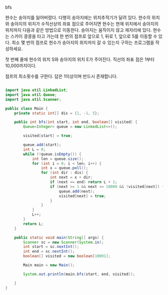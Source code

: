 bfs

현수는 송아지를 잃어버렸다. 다행히 송아지에는 위치추적기가 달려 있다.
현수의 위치와 송아지의 위치가 수직선상의 좌표 점으로 주어지면 현수는 현재 위치에서 송아지의 위치까지 다음과 같은 방법으로 이동한다.
송아지는 움직이지 않고 제자리에 있다.
현수는 스카이 콩콩을 타고 가는데 한 번의 점프로 앞으로 1, 뒤로 1, 앞으로 5를 이동할 수 있다.
최소 몇 번의 점프로 현수가 송아지의 위치까지 갈 수 있는지 구하는 프로그램을 작성하세요.


첫 번째 줄에 현수의 위치 S와 송아지의 위치 E가 주어진다. 직선의 좌표 점은 1부터 10,000까지이다.


점프의 최소횟수를 구한다. 답은 1이상이며 반드시 존재합니다.

```java

import java.util.LinkedList;
import java.util.Queue;
import java.util.Scanner;

public class Main {
    private static int[] dis = {1, -1, 5};

    public int bfs(int start, int end, boolean[] visited) {
        Queue<Integer> queue = new LinkedList<>();

        visited[start] = true;

        queue.add(start);
        int L = 0;
        while (!queue.isEmpty()) {
            int len = queue.size();
            for (int i = 0; i < len; i++) {
                int x = queue.poll();
                for (int dir : dis) {
                    int next = x + dir;
                    if (next == end) return L + 1;
                    if (next >= 1 && next <= 10000 && !visited[next]) {
                        queue.add(next);
                        visited[next] = true;
                    }
                }
            }
            L++;
        }
        return L;
    }

    public static void main(String[] args) {
        Scanner sc = new Scanner(System.in);
        int start = sc.nextInt();
        int end = sc.nextInt();
        boolean[] visited = new boolean[10001];

        Main main = new Main();

        System.out.println(main.bfs(start, end, visited));

    }
}
```
